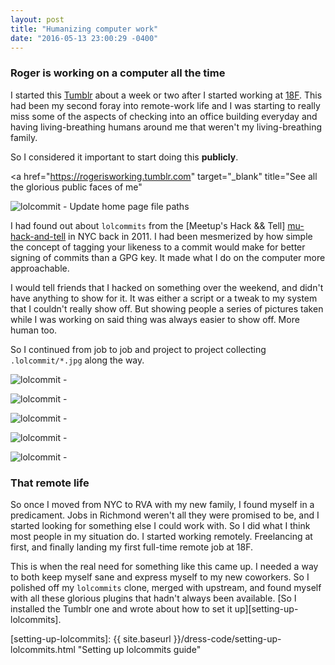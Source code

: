 ```yaml
---
layout: post
title: "Humanizing computer work"
date: "2016-05-13 23:00:29 -0400"
---
```


### Roger is working on a computer all the time

I started this [Tumblr][roger-is-working] about a week or two after I started
working at [18F][eighteenf]. This had been my second foray into remote-work life
and I was starting to really miss some of the aspects of checking into an office
building everyday and having living-breathing humans around me that weren't my
living-breathing family.

So I considered it important to start doing this **publicly**.

<a
  href="https://rogerisworking.tumblr.com"
  target="_blank"
  title="See all the glorious public faces of me"
  >
  <img
    class="js-lol lol-animated"
    src="https://67.media.tumblr.com/1bb834785aeccbcc2e4bf5c9820078b1/tumblr_o7u2ie8CwN1v08lzjo1_400.gif"
    alt="lolcommit - Update home page file paths"
    title="That face says all of the feelings with none of the time.">
</a>

I had found out about `lolcommits` from the [Meetup's Hack && Tell]
[mu-hack-and-tell] in NYC back in 2011. I had been mesmerized by how simple the
concept of tagging your likeness to a commit would make for better signing of
commits than a GPG key. It made what I do on the computer more approachable.

I would tell friends that I hacked on something over the weekend, and didn't
have anything to show for it. It was either a script or a tweak to my system
that I couldn't really show off. But showing people a series of pictures taken
while I was working on said thing was always easier to show off. More human too.

So I continued from job to job and project to project collecting
`.lolcommit/*.jpg` along the way.

<img
  class="js-lol lol-static"
  src="{{ site.baseurl }}/img/writing/e00386fa9cb.jpg"
  alt="lolcommit - "
  title="Random commit in history">

<img
  class="js-lol lol-static"
  src="{{ site.baseurl }}/img/writing/e65ac7931b6.jpg"
  alt="lolcommit - "
  title="Random commit in history">

<img
  class="js-lol lol-static"
  src="{{ site.baseurl }}/img/writing/96c5dbadc13.jpg"
  alt="lolcommit - "
  title="Random commit in history">

<img
  class="js-lol lol-static"
  src="{{ site.baseurl }}/img/writing/5f28f5c29c2.jpg"
  alt="lolcommit - "
  title="Random commit in history">

<img
  class="js-lol lol-static"
  src="{{ site.baseurl }}/img/writing/5e1b150d9e2.jpg"
  alt="lolcommit - "
  title="Random commit in history">

### That remote life

So once I moved from NYC to RVA with my new family, I found myself in a
predicament. Jobs in Richmond weren't all they were promised to be, and I
started looking for something else I could work with. So I did what I think most
people in my situation do. I started working remotely. Freelancing at first, and
finally landing my first full-time remote job at 18F.

This is when the real need for something like this came up. I needed a way to
both keep myself sane and express myself to my new coworkers. So I polished off
my `lolcommits` clone, merged with upstream, and found myself with all these
glorious plugins that hadn't always been available. [So I installed the Tumblr one
and wrote about how to set it up][setting-up-lolcommits].

[mu-hack-and-tell]: http://www.meetup.com/hack-and-tell/ "Meetup's Hack&&Tell"
[roger-is-working]: http://rogerisworking.tumblr.com/ "Roger Is Working"
[eighteenf]: https://18f.gsa.gov/ "18F Homepage"
[setting-up-lolcommits]: {{ site.baseurl }}/dress-code/setting-up-lolcommits.html "Setting up lolcommits guide"
